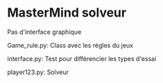 # MasterMind solveur

Pas d'interface graphique

Game_rule.py: Class avec les règles du jeux

interface.py: Test pour différencier les types d'essai 

player123.py: Solveur
